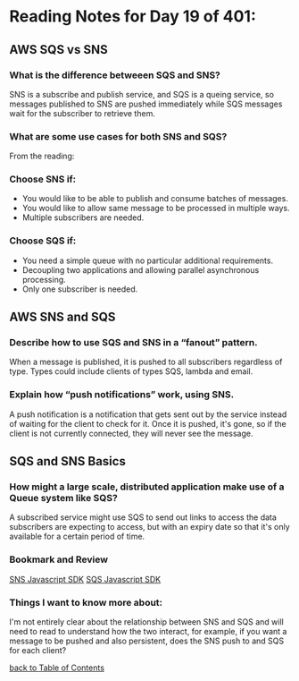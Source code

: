 # Reading Notes for Day 19 of 401:

## AWS SQS vs SNS

### What is the difference betweeen SQS and SNS?

SNS is a subscribe and publish service, and SQS is a queing service, so messages published to SNS are pushed immediately while SQS messages wait for the subscriber to retrieve them. 

### What are some use cases for both SNS and SQS?

From the reading:

### Choose SNS if:

- You would like to be able to publish and consume batches of messages.
- You would like to allow same message to be processed in multiple ways.
- Multiple subscribers are needed.

### Choose SQS if:

- You need a simple queue with no particular additional requirements.
- Decoupling two applications and allowing parallel asynchronous processing.
- Only one subscriber is needed.


## AWS SNS and SQS


### Describe how to use SQS and SNS in a “fanout” pattern.
When a message is published, it is pushed to all subscribers regardless of type. Types could include clients of types SQS, lambda and email.

### Explain how “push notifications” work, using SNS.
A push notification is a notification that gets sent out by the service instead of waiting for the client to check for it. Once it is pushed, it's gone, so if the client is not currently connected, they will never see the message. 


## SQS and SNS Basics

### How might a large scale, distributed application make use of a Queue system like SQS?

A subscribed service might use SQS to send out links to access the data subscribers are expecting to access, but with an expiry date so that it's only available for a certain period of time. 

### Bookmark and Review

[SNS Javascript SDK](https://docs.aws.amazon.com/AWSJavaScriptSDK/latest/AWS/SNS.html)
[SQS Javascript SDK](https://docs.aws.amazon.com/AWSJavaScriptSDK/latest/AWS/SQS.html)

### Things I want to know more about:

I'm not entirely clear about the relationship between SNS and SQS and will need to read to understand how the two interact, for example, if you want a message to be pushed and also persistent, does the SNS push to and SQS for each client?

[back to Table of Contents](./README.md)
